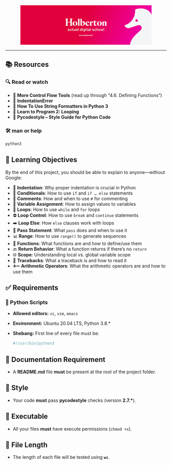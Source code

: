 <div align="center"><img src="https://github.com/ksyv/holbertonschool-web_front_end/blob/main/baniere_holberton.png"></div>

---

## 📚 Resources

### 🔍 Read or watch

- 📖 **More Control Flow Tools** (read up through “4.6. Defining Functions”)
- 🐞 **IndentationError**
- 📝 **How To Use String Formatters in Python 3**
- 🎥 **Learn to Program 2: Looping**
- 🎨 **Pycodestyle – Style Guide for Python Code**

### 🛠️ man or help

```bash
python3
```

## 🎯 Learning Objectives

By the end of this project, you should be able to explain to anyone—without Google:

- 🔢 **Indentation**: Why proper indentation is crucial in Python
- 🤔 **Conditionals**: How to use `if` and `if … else` statements
- 📝 **Comments**: How and when to use `#` for commenting
- 🔄 **Variable Assignment**: How to assign values to variables
- 🔁 **Loops**: How to use `while` and `for` loops
- ⛔ **Loop Control**: How to use `break` and `continue` statements
- ➡️ **Loop Else**: How `else` clauses work with loops
- 🚧 **Pass Statement**: What `pass` does and when to use it
- 📊 **Range**: How to use `range()` to generate sequences
- 🔧 **Functions**: What functions are and how to define/use them
- 🔙 **Return Behavior**: What a function returns if there’s no `return`
- 🌐 **Scope**: Understanding local vs. global variable scope
- 🐞 **Tracebacks**: What a traceback is and how to read it
- ➕➖ **Arithmetic Operators**: What the arithmetic operators are and how to use them

## ✅ Requirements

### 🐍 Python Scripts

- **Allowed editors:** `vi`, `vim`, `emacs`
- **Environment:** Ubuntu 20.04 LTS, Python 3.8.*
- **Shebang:** First line of every file must be:

  ```bash
  #!/usr/bin/python3

## 📄 Documentation Requirement

- A **README.md** file **must** be present at the root of the project folder.

## 🎨 Style

- Your code **must** pass **pycodestyle** checks (version **2.7.\***).

## 🚀 Executable

- All your files **must** have execute permissions (`chmod +x`).

## 📏 File Length

- The length of each file will be tested using **`wc`**.
